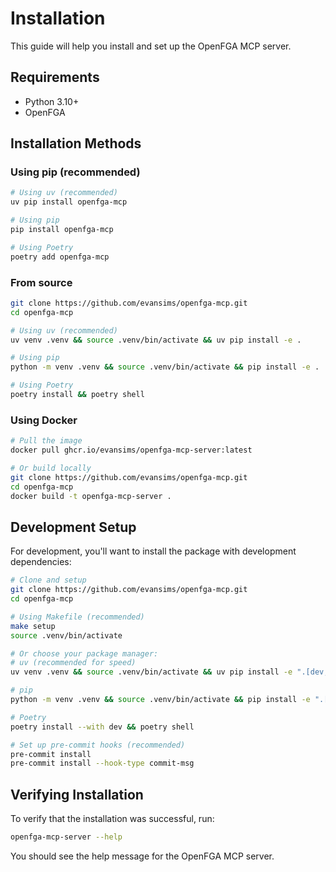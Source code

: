 # Installation

This guide will help you install and set up the OpenFGA MCP server.

## Requirements

- Python 3.10+
- OpenFGA

## Installation Methods

### Using pip (recommended)

```bash
# Using uv (recommended)
uv pip install openfga-mcp

# Using pip
pip install openfga-mcp

# Using Poetry
poetry add openfga-mcp
```

### From source

```bash
git clone https://github.com/evansims/openfga-mcp.git
cd openfga-mcp

# Using uv (recommended)
uv venv .venv && source .venv/bin/activate && uv pip install -e .

# Using pip
python -m venv .venv && source .venv/bin/activate && pip install -e .

# Using Poetry
poetry install && poetry shell
```

### Using Docker

```bash
# Pull the image
docker pull ghcr.io/evansims/openfga-mcp-server:latest

# Or build locally
git clone https://github.com/evansims/openfga-mcp.git
cd openfga-mcp
docker build -t openfga-mcp-server .
```

## Development Setup

For development, you'll want to install the package with development dependencies:

```bash
# Clone and setup
git clone https://github.com/evansims/openfga-mcp.git
cd openfga-mcp

# Using Makefile (recommended)
make setup
source .venv/bin/activate

# Or choose your package manager:
# uv (recommended for speed)
uv venv .venv && source .venv/bin/activate && uv pip install -e ".[dev,test,docs]"

# pip
python -m venv .venv && source .venv/bin/activate && pip install -e ".[dev,test,docs]"

# Poetry
poetry install --with dev && poetry shell

# Set up pre-commit hooks (recommended)
pre-commit install
pre-commit install --hook-type commit-msg
```

## Verifying Installation

To verify that the installation was successful, run:

```bash
openfga-mcp-server --help
```

You should see the help message for the OpenFGA MCP server.
